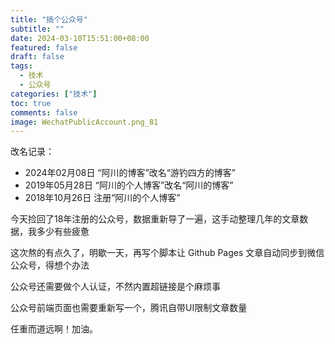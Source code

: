```yaml
---
title: "搞个公众号"
subtitle: ""
date: 2024-03-10T15:51:00+08:00
featured: false
draft: false
tags:
  - 技术
  - 公众号
categories: ["技术"]
toc: true
comments: false
image: WechatPublicAccount.png_81
---
```


改名记录：
- 2024年02月08日 “阿川的博客”改名“游钓四方的博客”
- 2019年05月28日 “阿川的个人博客”改名“阿川的博客”
- 2018年10月26日 注册“阿川的个人博客”

今天捡回了18年注册的公众号，数据重新导了一遍，这手动整理几年的文章数据，我多少有些疲惫

这次熬的有点久了，明歇一天，再写个脚本让 Github Pages 文章自动同步到微信公众号，得想个办法

公众号还需要做个人认证，不然内置超链接是个麻烦事

公众号前端页面也需要重新写一个，腾讯自带UI限制文章数量

任重而道远啊！加油。